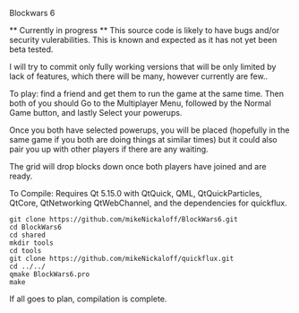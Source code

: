 Blockwars 6 

** Currently in progress **
This source code is likely to have bugs and/or security vulerabilities.  This is known and expected as it has not yet been
beta tested.

I will try to commit only fully working versions that will be only limited by lack of features, which there will be many,
however currently are few..  

To play:   find a friend and get them to run the game at the same time. 
Then both of you should Go to the Multiplayer Menu,  followed by the Normal Game button, and lastly Select your powerups.

Once you both have selected powerups, you will be placed (hopefully in the same game if you both are doing things at similar times)
but it could also pair you up with other players if there are any waiting. 

The grid will drop blocks down once both players have joined and are ready. 

To Compile:
Requires Qt 5.15.0 with QtQuick, QML, QtQuickParticles, QtCore, QtNetworking QtWebChannel, and the dependencies for quickflux. 
```
git clone https://github.com/mikeNickaloff/BlockWars6.git
cd BlockWars6
cd shared 
mkdir tools
cd tools
git clone https://github.com/mikeNickaloff/quickflux.git
cd ../../
qmake BlockWars6.pro
make
```

If all goes to plan, compilation is complete. 
